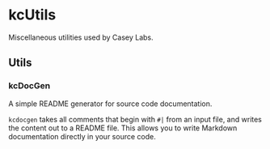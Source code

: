# kcUtils

Miscellaneous utilities used by Casey Labs.

## Utils

### kcDocGen

A simple README generator for source code documentation. 

`kcdocgen` takes all comments that begin with `#|` from an input file, and writes 
the content out to a README file. This allows you to write Markdown documentation 
directly in your source code.  
  